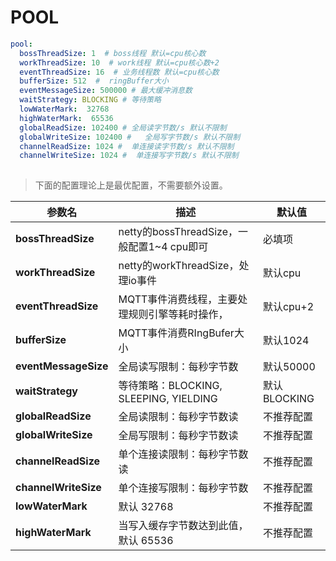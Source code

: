 # POOL

```yaml
pool:
  bossThreadSize: 1  # boss线程 默认=cpu核心数
  workThreadSize: 10  # work线程 默认=cpu核心数+2
  eventThreadSize: 16  # 业务线程数 默认=cpu核心数
  bufferSize: 512  #  ringBuffer大小
  eventMessageSize: 500000 # 最大缓冲消息数
  waitStrategy: BLOCKING # 等待策略
  lowWaterMark:  32768
  highWaterMark:  65536
  globalReadSize: 102400 # 全局读字节数/s 默认不限制
  globalWriteSize: 102400 #   全局写字节数/s 默认不限制
  channelReadSize: 1024 #  单连接读字节数/s 默认不限制
  channelWriteSize: 1024 #  单连接写字节数/s 默认不限制
  

```

> 下面的配置理论上是最优配置，不需要额外设置。

| 参数名 | 描述                              | 默认值     |
| --- |---------------------------------|---------|
| **bossThreadSize** | netty的bossThreadSize，一般配置1~4 cpu即可 | 必填项     |
| **workThreadSize** | netty的workThreadSize，处理io事件     |  默认cpu     |
| **eventThreadSize** | MQTT事件消费线程，主要处理规则引擎等耗时操作，       | 默认cpu+2 |
| **bufferSize** | MQTT事件消费RIngBufer大小             | 默认1024  |
| **eventMessageSize** | 全局读写限制：每秒字节数                    | 默认50000 |
| **waitStrategy** | 等待策略：BLOCKING, SLEEPING, YIELDING | 默认BLOCKING |
| **globalReadSize** | 全局读限制：每秒字节数读| 不推荐配置   |
| **globalWriteSize** | 全局写限制：每秒字节数读| 不推荐配置   |
| **channelReadSize** | 单个连接读限制：每秒字节数读 | 不推荐配置   |
| **channelWriteSize** | 单个连接写限制：每秒字节数 | 不推荐配置   |
| **lowWaterMark** | 默认 32768                        | 不推荐配置   |
| **highWaterMark** | 当写入缓存字节数达到此值，默认 65536           | 不推荐配置   |


